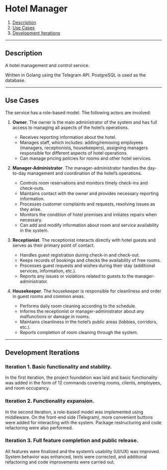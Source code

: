 # Hotel Manager

1. [Description](#description)
2. [Use Cases](#use-cases)
3. [Development Iterations](#development-iterations)

---

## Description

A hotel management and control service.

Written in Golang using the Telegram API. PostgreSQL is used as the database.

---

## Use Cases

The service has a role-based model. The following actors are involved:

1. **Owner**. The owner is the main administrator of the system and has full access to managing all aspects of the hotel’s operations.

   - Receives reporting information about the hotel.
   - Manages staff, which includes:
     adding/removing employees (managers, receptionists, housekeepers),
     assigning managers responsible for different aspects of hotel operations.
   - Can manage pricing policies for rooms and other hotel services.

2. **Manager-Administrator**. The manager-administrator handles the day-to-day management and coordination of the hotel’s operations.

   - Controls room reservations and monitors timely check-ins and check-outs.
   - Maintains contact with the owner and provides necessary reporting information.
   - Processes customer complaints and requests, resolving issues as they arise.
   - Monitors the condition of hotel premises and initiates repairs when necessary.
   - Can add and modify information about room and service availability in the system.

3. **Receptionist**. The receptionist interacts directly with hotel guests and serves as their primary point of contact.

   - Handles guest registration during check-in and check-out.
   - Keeps records of bookings and checks the availability of free rooms.
   - Processes guest requests and wishes during their stay (additional services, information, etc.).
   - Reports any issues or violations related to guests to the manager-administrator.

4. **Housekeeper**. The housekeeper is responsible for cleanliness and order in guest rooms and common areas.

   - Performs daily room cleaning according to the schedule.
   - Informs the receptionist or manager-administrator about any malfunctions or damage in rooms.
   - Maintains cleanliness in the hotel’s public areas (lobbies, corridors, etc.).
   - Reports completion of room cleaning through the system.

---

## Development Iterations

### Iteration 1. Basic functionality and stability.

In the first iteration, the project foundation was laid and basic functionality was added in the form of 12 commands covering rooms, clients, employees, and room occupancy.

### Iteration 2. Functionality expansion.

In the second iteration, a role-based model was implemented using middleware. On the front-end side (Telegram), more convenient buttons were added for interacting with the system. Package restructuring and code refactoring were also performed.

### Iteration 3. Full feature completion and public release.

All features were finalized and the system’s usability (UI/UX) was improved. System behavior was enhanced, texts were corrected, and additional refactoring and code improvements were carried out.

